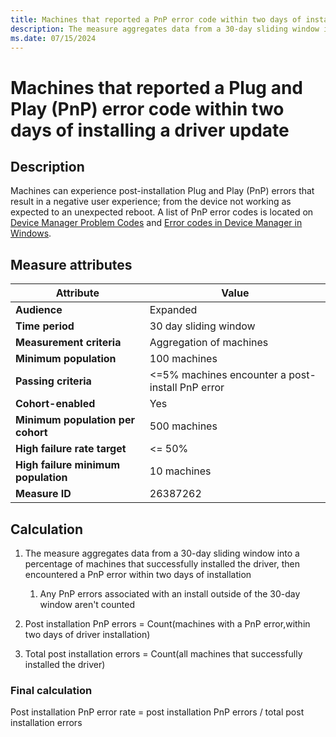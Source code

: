 ```yaml
---
title: Machines that reported a PnP error code within two days of installing a driver update
description: The measure aggregates data from a 30-day sliding window into a percentage of machines that successfully installed the driver and then encountered a Plug and Play error within two days of install.
ms.date: 07/15/2024
---
```


# Machines that reported a Plug and Play (PnP) error code within two days of installing a driver update

## Description

Machines can experience post-installation Plug and Play (PnP) errors that result in a negative user experience; from the device not working as expected to an unexpected reboot. A list of PnP error codes is located on [Device Manager Problem Codes](../install/device-manager-error-messages.md) and [Error codes in Device Manager in Windows](https://support.microsoft.com/topic/error-codes-in-device-manager-in-windows-524e9e89-4dee-8883-0afa-6bca0456324e).

## Measure attributes

| Attribute | Value |
|--|--|
| **Audience** | Expanded |
| **Time period** | 30 day sliding window |
| **Measurement criteria** | Aggregation of machines |
| **Minimum population** | 100 machines |
| **Passing criteria** | <=5% machines encounter a post-install PnP error |
| **Cohort-enabled** | Yes |
| **Minimum population per cohort** | 500 machines |
| **High failure rate target** | <= 50% |
| **High failure minimum population** | 10 machines |
| **Measure ID** | 26387262 |

## Calculation

1. The measure aggregates data from a 30-day sliding window into a percentage of machines that successfully installed the driver, then encountered a PnP error within two days of installation
   1. Any PnP errors associated with an install outside of the 30-day window aren't counted

1. Post installation PnP errors = Count(machines with a PnP error,within two days of driver installation)
1. Total post installation errors = Count(all machines that successfully installed the driver)

### Final calculation

Post installation PnP error rate = post installation PnP errors / total post installation errors
